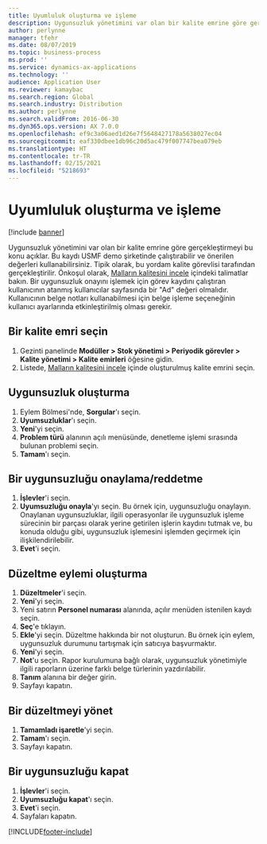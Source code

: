 ```yaml
---
title: Uyumluluk oluşturma ve işleme
description: Uygunsuzluk yönetimini var olan bir kalite emrine göre gerçekleştirmeyi bu konu açıklar.
author: perlynne
manager: tfehr
ms.date: 08/07/2019
ms.topic: business-process
ms.prod: ''
ms.service: dynamics-ax-applications
ms.technology: ''
audience: Application User
ms.reviewer: kamaybac
ms.search.region: Global
ms.search.industry: Distribution
ms.author: perlynne
ms.search.validFrom: 2016-06-30
ms.dyn365.ops.version: AX 7.0.0
ms.openlocfilehash: ef9c3a06aed1d26e7f5648427178a5638027ec04
ms.sourcegitcommit: eaf330dbee1db96c20d5ac479f007747bea079eb
ms.translationtype: HT
ms.contentlocale: tr-TR
ms.lasthandoff: 02/15/2021
ms.locfileid: "5218693"
---
```

# <a name="create-and-process-a-conformance"></a>Uyumluluk oluşturma ve işleme

[!include [banner](../../includes/banner.md)]

Uygunsuzluk yönetimini var olan bir kalite emrine göre gerçekleştirmeyi bu konu açıklar. Bu kaydı USMF demo şirketinde çalıştırabilir ve önerilen değerleri kullanabilirsiniz. Tipik olarak, bu yordam kalite görevlisi tarafından gerçekleştirilir.  Önkoşul olarak, [Malların kalitesini incele](https://github.com/MicrosoftDocs/Dynamics-365-Operations/blob/master/articles/supply-chain/inventory/tasks/inspect-quality-goods.md) içindeki talimatlar bakın. Bir uygunsuzluk onayını işlemek için görev kaydını çalıştıran kullanıcının atanmış kullanıcılar sayfasında bir "Ad" değeri olmalıdır. Kullanıcının belge notları kullanabilmesi için belge işleme seçeneğinin kullanıcı ayarlarında etkinleştirilmiş olması gerekir.


## <a name="select-a-quality-order"></a>Bir kalite emri seçin
1. Gezinti panelinde **Modüller > Stok yönetimi > Periyodik görevler > Kalite yönetimi > Kalite emirleri** öğesine gidin.
2. Listede, [Malların kalitesini incele](https://github.com/MicrosoftDocs/Dynamics-365-Operations/blob/master/articles/supply-chain/inventory/tasks/inspect-quality-goods.md) içinde oluşturulmuş kalite emrini seçin.  

## <a name="create-a-nonconformance"></a>Uygunsuzluk oluşturma
1. Eylem Bölmesi'nde, **Sorgular**'ı seçin.
2. **Uyumsuzluklar**'ı seçin.
3. **Yeni**'yi seçin.
4. **Problem türü** alanının açılı menüsünde, denetleme işlemi sırasında bulunan problemi seçin.  
5. **Tamam**'ı seçin.

## <a name="approvereject-a-nonconformance"></a>Bir uygunsuzluğu onaylama/reddetme
1. **İşlevler**'i seçin.
2. **Uyumsuzluğu onayla**'yı seçin. Bu örnek için, uygunsuzluğu onaylayın. Onaylanan uygunsuzluklar, ilgili operasyonlar ile uygunsuzluk işleme sürecinin bir parçası olarak yerine getirilen işlerin kaydını tutmak ve, bu konuda olduğu gibi, uygunsuzluk işlemesini işlemden geçirmek için ilişkilendirilebilir.  
3. **Evet**'i seçin.

## <a name="create-a-correction-action"></a>Düzeltme eylemi oluşturma
1. **Düzeltmeler**'i seçin.
2. **Yeni**'yi seçin.
3. Yeni satırın **Personel numarası** alanında, açılır menüden istenilen kaydı seçin.
4. **Seç**'e tıklayın.
5. **Ekle**'yi seçin. Düzeltme hakkında bir not oluşturun. Bu örnek için eylem, uygunsuzluk durumunu tartışmak için satıcıya başvurmaktır.  
6. **Yeni**'yi seçin.
7. **Not**'u seçin. Rapor kurulumuna bağlı olarak, uygunsuzluk yönetimiyle ilgili raporların üzerine farklı belge türlerinin yazdırılabilir.  
8. **Tanım** alanına bir değer girin.
9. Sayfayı kapatın.

## <a name="maintain-a-correction"></a>Bir düzeltmeyi yönet
1. **Tamamladı işaretle**'yi seçin.
2. **Tamam**'ı seçin.
3. Sayfayı kapatın.

## <a name="close-a-nonconformance"></a>Bir uygunsuzluğu kapat
1. **İşlevler**'i seçin.
2. **Uyumsuzluğu kapat**'ı seçin.
3. **Evet**'i seçin.
4. Sayfaları kapatın.


[!INCLUDE[footer-include](../../../includes/footer-banner.md)]